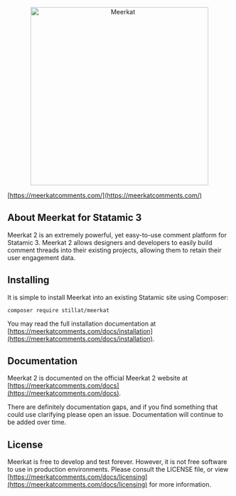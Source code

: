 <p align="center">
<a href="https://meerkatcomments.com"><img src="https://stillat.s3.us-east-1.amazonaws.com/2020/meerkat/meerkat_colored.png" width="400" alt="Meerkat" /></a>
</p>

[https://meerkatcomments.com/](https://meerkatcomments.com/)



## About Meerkat for Statamic 3

Meerkat 2 is an extremely powerful, yet easy-to-use comment platform for Statamic 3. Meerkat 2 allows designers and
developers to easily build comment threads into their existing projects, allowing them to retain their user engagement data.

## Installing

It is simple to install Meerkat into an existing Statamic site using Composer:

```
composer require stillat/meerkat
``` 

You may read the full installation documentation at [https://meerkatcomments.com/docs/installation](https://meerkatcomments.com/docs/installation).

## Documentation

Meerkat 2 is documented on the official Meerkat 2 website at [https://meerkatcomments.com/docs](https://meerkatcomments.com/docs).

There are definitely documentation gaps, and if you find something that could use clarifying please open an issue. Documentation will continue to be added over time.

## License

Meerkat is free to develop and test forever. However, it is not free software to use in production environments. Please consult the LICENSE file, or view [https://meerkatcomments.com/docs/licensing](https://meerkatcomments.com/docs/licensing) for more information.
